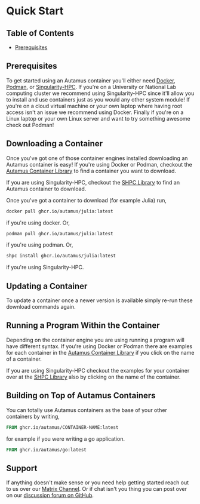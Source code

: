 # Quick Start

## Table of Contents
- [Prerequisites](#prerequisites)

## Prerequisites
To get started using an Autamus container you'll either need [Docker](https://docs.docker.com/get-docker/), [Podman](https://podman.io), or [Singularity-HPC](https://singularity-hpc.readthedocs.io/en/latest/). If you're on a University or National Lab computing cluster we recommend using Singularity-HPC since it'll allow you to install and use containers just as you would any other system module! If you're on a cloud virtual machine or your own laptop where having root access isn't an issue we recommend using Docker. Finally if you're on a Linux laptop or your own Linux server and want to try something awesome check out Podman!

## Downloading a Container
Once you've got one of those container engines installed downloading an Autamus container is easy! If you're using Docker or Podman, checkout the [Autamus Container Library](https://autamus.io/registry) to find a container you want to download.

If you are using Singularity-HPC, checkout the [SHPC Library](https://singularityhub.github.io/singularity-hpc/) to find an Autamus container to download.

Once you've got a container to download (for example Julia) run,
```bash
docker pull ghcr.io/autamus/julia:latest
```
if you're using docker. Or,
```bash
podman pull ghcr.io/autamus/julia:latest
```
if you're using podman. Or,
```bash
shpc install ghcr.io/autamus/julia:latest
```
if you're using Singularity-HPC.

## Updating a Container
To update a container once a newer version is available simply re-run these download commands again.

## Running a Program Within the Container
Depending on the container engine you are using running a program will have different syntax. If you're using Docker or Podman there are examples for each container in the [Autamus Container Library](https://autamus.io/registry) if you click on the name of a container.

If you are using Singularity-HPC checkout the examples for your container over at the [SHPC Library](https://singularityhub.github.io/singularity-hpc/) also by clicking on the name of the container.

## Building on Top of Autamus Containers
You can totally use Autamus containers as the base of your other containers by writing,
```Dockerfile
FROM ghcr.io/autamus/CONTAINER-NAME:latest
```
for example if you were writing a go application.
```Dockerfile
FROM ghcr.io/autamus/go:latest
```

## Support
If anything doesn't make sense or you need help getting started reach out to us over our [Matrix Channel](https://matrix.to/#/!JZvPdVciSYDEVxNZHK:matrix.org?via=matrix.org). Or if chat isn't you thing you can post over on our [discussion forum on GitHub](https://github.com/autamus/registry/discussions).

